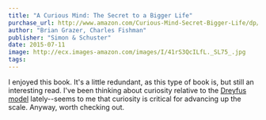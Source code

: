 ```yaml
---
title: "A Curious Mind: The Secret to a Bigger Life"
purchase_url: http://www.amazon.com/Curious-Mind-Secret-Bigger-Life/dp/147673075X%3FSubscriptionId%3DAKIAIVZLK2PABGQI2KAQ%26tag%3Deverrail-20%26linkCode%3Dxm2%26camp%3D2025%26creative%3D165953%26creativeASIN%3D147673075X
author: "Brian Grazer, Charles Fishman"
publisher: "Simon & Schuster"
date: 2015-07-11
image: http://ecx.images-amazon.com/images/I/41rS3QcILfL._SL75_.jpg
tags:
---
```


I enjoyed this book. It's a little redundant, as this type of book is, but still an interesting read. I've been thinking about curiosity relative to the [Dreyfus model](https://en.wikipedia.org/wiki/Dreyfus_model_of_skill_acquisition) lately--seems to me that curiosity is critical for advancing up the scale. Anyway, worth checking out.
